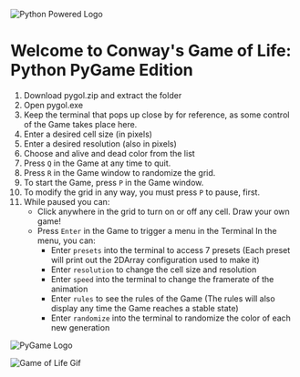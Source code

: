 ![Python Powered Logo](https://www.python.org/static/community_logos/python-powered-w-100x40.png)
# Welcome to Conway's Game of Life: Python PyGame Edition

1. Download pygol.zip and extract the folder
2. Open pygol.exe
3. Keep the terminal that pops up close by for reference, as some control of the Game takes place here.
4. Enter a desired cell size (in pixels)
5. Enter a desired resolution (also in pixels)
6. Choose and alive and dead color from the list
7. Press `Q` in the Game at any time to quit.
7. Press `R` in the Game window to randomize the grid.
8. To start the Game, press `P` in the Game window.
9. To modify the grid in any way, you must press `P` to pause, first.
10. While paused you can:
    - Click anywhere in the grid to turn on or off any cell. Draw your own game!
    - Press `Enter` in the Game to trigger a menu in the Terminal
    In the menu, you can:
        - Enter `presets` into the terminal to access 7 presets (Each preset will print out the 2DArray configuration used to make it)
        - Enter `resolution` to change the cell size and resolution
        - Enter `speed` into the terminal to change the framerate of the animation
        - Enter `rules` to see the rules of the Game (The rules will also display any time the Game reaches a stable state)
        - Enter `randomize` into the terminal to randomize the color of each new generation
    
![PyGame Logo](http://www.pygame.org/docs/pygame_logo.gif)
  
![Game of Life Gif](https://i.imgur.com/agsGxYS.gifv)